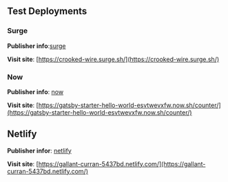 ## Test Deployments

### Surge
**Publisher info**:[surge](https://surge.sh/)

**Visit site**: [https://crooked-wire.surge.sh/](https://crooked-wire.surge.sh/)

### Now
**Publisher info**: [now](https://zeit.co/now)

**Visit site**: [https://gatsby-starter-hello-world-esvtwevxfw.now.sh/counter/](https://gatsby-starter-hello-world-esvtwevxfw.now.sh/counter/)

## Netlify
**Publisher infor**: [netlify](https://www.netlify.com/)

**Visit site**: [https://gallant-curran-5437bd.netlify.com/](https://gallant-curran-5437bd.netlify.com/)
